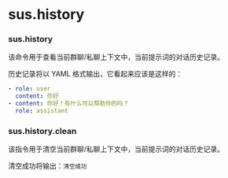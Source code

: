 # sus.history

### sus.history

该命令用于查看当前群聊/私聊上下文中，当前提示词的对话历史记录。

历史记录将以 YAML 格式输出，它看起来应该是这样的：

```yaml
- role: user
  content: 你好
- content: 你好！有什么可以帮助你的吗？
  role: assistant
```

### sus.history.clean

该指令用于清空当前群聊/私聊上下文中，当前提示词的对话历史记录。

清空成功将输出：`清空成功`